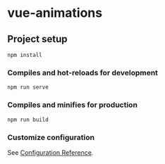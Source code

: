 # vue-animations

## Project setup
```
npm install
```

### Compiles and hot-reloads for development
```
npm run serve
```

### Compiles and minifies for production
```
npm run build
```

### Customize configuration
See [Configuration Reference](https://cli.vuejs.org/config/).


<!--
onde parei
https://www.youtube.com/watch?v=Fog0zKi9xzo&list=PL4cUxeGkcC9ghm7-iTfS9n468Kp7l9Ipu&index=10&ab_channel=NetNinja
-->